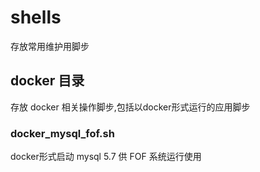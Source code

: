 # shells
存放常用维护用脚步

## docker 目录
存放 docker 相关操作脚步,包括以docker形式运行的应用脚步

### docker_mysql_fof.sh 
docker形式启动 mysql 5.7 供 FOF 系统运行使用
